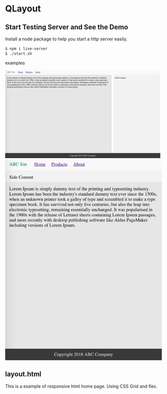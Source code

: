 # QLayout

## Start Testing Server and See the Demo
Install a node package to help you start a http server easily.

```
$ npm i live-server
$ ./start.sh
```

examples

![](images/Basic-Layout-screen-800px-plus.png)
![](images/Basic-Layout-screen-less-800px.png)

## layout.html
This is a example of responsive html home page. Using CSS Grid and flex.

